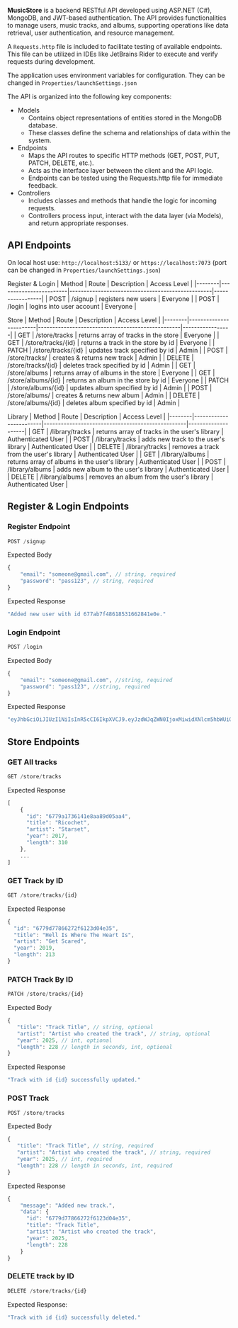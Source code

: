 __MusicStore__ is a backend RESTful API developed using ASP.NET (C#), MongoDB, and JWT-based authentication. The API provides functionalities to manage users, music tracks, and albums, supporting operations like data retrieval, user authentication, and resource management.

A `Requests.http` file is included to facilitate testing of available endpoints. This file can be utilized in IDEs like JetBrains Rider to execute and verify requests during development.

The application uses environment variables for configuration. They can be changed in `Properties/launchSettings.json`

The API is organized into the following key components:
- Models
  -  Contains object representations of entities stored in the MongoDB database.
  -  These classes define the schema and relationships of data within the system.
- Endpoints
  -  Maps the API routes to specific HTTP methods (GET, POST, PUT, PATCH, DELETE, etc.).
  -  Acts as the interface layer between the client and the API logic.
  -  Endpoints can be tested using the Requests.http file for immediate feedback.
- Controllers
  -  Includes classes and methods that handle the logic for incoming requests.
  -  Controllers process input, interact with the data layer (via Models), and return appropriate responses.

## API Endpoints
On local host use: `http://localhost:5133/` or `https://localhost:7073` (port can be changed in `Properties/launchSettings.json`)

Register & Login 
| Method | Route                  | Description                                      | Access Level    |
|--------|------------------------|--------------------------------------------------|-----------------|
| POST   | /signup                | registers new users                              | Everyone        |
| POST   | /login                 | logins into user account                         | Everyone        |

Store
| Method | Route                  | Description                                      | Access Level    |
|--------|------------------------|--------------------------------------------------|-----------------|
| GET    | /store/tracks          | returns array of tracks in the store             | Everyone        |
| GET    | /store/tracks/{id}     | returns a track in the store by id               | Everyone        |
| PATCH  | /store/tracks/{id}     | updates track specified by id                    | Admin           |
| POST   | /store/tracks/         | creates & returns new track                      | Admin           |
| DELETE | /store/tracks/{id}     | deletes track specified by id                    | Admin           |
| GET    | /store/albums          | returns array of albums in the store             | Everyone        |
| GET    | /store/albums/{id}     | returns an album in the store by id              | Everyone        |
| PATCH  | /store/albums/{id}     | updates album specified by id                    | Admin           |
| POST   | /store/albums/         | creates & returns new album                      | Admin           |
| DELETE | /store/albums/{id}     | deletes album specified by id                    | Admin           |


Library
| Method | Route                  | Description                                      | Access Level       |
|--------|------------------------|--------------------------------------------------|--------------------|
| GET    | /library/tracks        | returns array of tracks in the user's library    | Authenticated User |
| POST   | /library/tracks        | adds new track to the user's library             | Authenticated User |
| DELETE | /library/tracks        | removes a track from the user's library          | Authenticated User |
| GET    | /library/albums        | returns array of albums in the user's library    | Authenticated User |
| POST   | /library/albums        | adds new album to the user's library             | Authenticated User |
| DELETE | /library/albums        | removes an album from the user's library         | Authenticated User |

## Register & Login Endpoints
### Register Endpoint
```js
POST /signup
```
Expected Body 
```js
{
    "email": "someone@gmail.com", // string, required
    "password": "pass123", // string, required
}
```

Expected Response
```js
"Added new user with id 677ab7f48618531662841e0e."
```

### Login Endpoint
```js
POST /login
```
Expected Body
```js
{
    "email": "someone@gmail.com", //string, required
    "password": "pass123", //string, required
}
```
Expected Response
```js
"eyJhbGciOiJIUzI1NiIsInR5cCI6IkpXVCJ9.eyJzdWJqZWN0IjoxMiwidXNlcm5hbWUiOiJuZXdfdXNlcjEyMTIxMiIsImlhdCI6MTU5ODQyMDg0NywiZXhwIjoxNTk4NDI4MDQ3fQ.YyR_rrRxYaDVTt3FPM155hPwbUAEFhyaDSOWqVOD8kM"
```

## Store Endpoints
### GET All tracks
```js
GET /store/tracks
```
Expected Response
```js
[
    {
      "id": "6779a1736141e8aa89d05aa4",
      "title": "Ricochet",
      "artist": "Starset",
      "year": 2017,
      "length": 310
    },
    ...
]
```

### GET Track by ID
```js
GET /store/tracks/{id}
```
Expected Response
```js
{
  "id": "6779d77866272f6123d04e35",
  "title": "Hell Is Where The Heart Is",
  "artist": "Get Scared",
  "year": 2019,
  "length": 213
}
```

### PATCH Track By ID
```js
PATCH /store/tracks/{id}
```
Expected Body
```js
{
   "title": "Track Title", // string, optional
   "artist": "Artist who created the track", // string, optional
   "year": 2025, // int, optional
   "length": 228 // length in seconds, int, optional
}
```
Expected Response
```js
"Track with id {id} successfully updated."
```

### POST Track
```js
POST /store/tracks
```
Expected Body
```js
{
   "title": "Track Title", // string, required
   "artist": "Artist who created the track", // string, required
   "year": 2025, // int, required
   "length": 228 // length in seconds, int, required
}
```
Expected Response
```js
{
    "message": "Added new track.",
    "data": {
      "id": "6779d77866272f6123d04e35",
      "title": "Track Title",
      "artist": "Artist who created the track",
      "year": 2025,
      "length": 228
    }
}
```

### DELETE track by ID
```js
DELETE /store/tracks/{id}
```
Expected Response: 
```js
"Track with id {id} successfully deleted."
```
